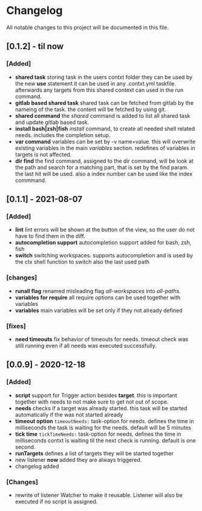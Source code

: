 # Changelog
All notable changes to this project will be documented in this file.
## [0.1.2] - til now
### [Added]
-  **shared task** storing task in the users contxt folder they can be used by the new **use** statement.it can be used in any .contxt.yml taskfile. afterwards any targets from this shared context can used in the run command.
-  **gitlab based shared task** shared task can be fetched from gitlab by the nameing of the task. the content will be fetched by using git. 
-  **shared command** the *shared* command is added to list all shared task and update gitlab based task.
-  **install bash|zsh|fish** *install* command, to create all needed shell related needs. includes the completion setup.
-  **var command** variables can be set by -v name=value. this will overwrite existing variables in the main *variables* section. redefines of variables in targets is not affected.
-  **dir find** the find command, assigned to the dir command, will be look at the path and search for a matching part, that is set by the find param. the last hit will be used. also a index number can be used like the index commmand. 

## [0.1.1] - 2021-08-07
### [Added]
-  **lint** lint errors will be shown at the button of the view, so the user do not have to find them in the diff.
-  **autocompletion support** autocompletion support added for bash, zsh, fish
-  **switch** switching workspaces. supports autocompletion and is used by the ctx shell function to switch also the last used path
### [changes]
-  **runall flag** renamed misleading flag *all-workspaces* into *all-paths*.
-  **variables for require** all require options can be used together with variables
-  **variables** main variables will be set only if they not already defined
### [fixes]
-  **need timeouts** fix behavior of timeouts for needs. timeout check was still running even if all needs was executed successfully.
  
## [0.0.9] - 2020-12-18
### [Added]
-  **script** support for Trigger action besides **target**. this is important together with needs to not make sure to get not out of scope.
-  **needs** checks if a target was already started. this task will be started automatically if the was not started already
- **timeout option** `timeoutNeeds:` task-option for needs. defines the time in milliseconds the task is waiting for the needs. default will be 5 minutes
- **tick time** `tickTimeNeeds:` task-option for needs, defines the time in milliseconds contxt is waiting til the next check is running. default is one second. 
- **runTargets** defines a list of targets they will be started together
- new listener **now** added they are always triggered.
- changelog added

### [Changes]
- rewrite of listener Watcher to make it reusable. Listener will also be executed if no script is assigned.